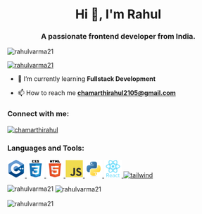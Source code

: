 <h1 align="center">Hi 👋, I'm Rahul</h1>
<h3 align="center">A passionate frontend developer from India.</h3>

<p align="left"> <img src="https://komarev.com/ghpvc/?username=rahulvarma21&label=Profile%20views&color=0e75b6&style=flat" alt="rahulvarma21" /> </p>

<p align="left"> <a href="https://github.com/ryo-ma/github-profile-trophy"><img src="https://github-profile-trophy.vercel.app/?username=rahulvarma21" alt="rahulvarma21" /></a> </p>

- 🌱 I’m currently learning **Fullstack Development**

- 📫 How to reach me **chamarthirahul2105@gmail.com**

<h3 align="left">Connect with me:</h3>
<p align="left">
<a href="https://instagram.com/chamarthirahul" target="blank"><img align="center" src="https://raw.githubusercontent.com/rahuldkjain/github-profile-readme-generator/master/src/images/icons/Social/instagram.svg" alt="chamarthirahul" height="30" width="40" /></a>
</p>

<h3 align="left">Languages and Tools:</h3>
<p align="left"> <a href="https://www.w3schools.com/cpp/" target="_blank" rel="noreferrer"> <img src="https://raw.githubusercontent.com/devicons/devicon/master/icons/cplusplus/cplusplus-original.svg" alt="cplusplus" width="40" height="40"/> </a> <a href="https://www.w3schools.com/css/" target="_blank" rel="noreferrer"> <img src="https://raw.githubusercontent.com/devicons/devicon/master/icons/css3/css3-original-wordmark.svg" alt="css3" width="40" height="40"/> </a> <a href="https://www.w3.org/html/" target="_blank" rel="noreferrer"> <img src="https://raw.githubusercontent.com/devicons/devicon/master/icons/html5/html5-original-wordmark.svg" alt="html5" width="40" height="40"/> </a> <a href="https://developer.mozilla.org/en-US/docs/Web/JavaScript" target="_blank" rel="noreferrer"> <img src="https://raw.githubusercontent.com/devicons/devicon/master/icons/javascript/javascript-original.svg" alt="javascript" width="40" height="40"/> </a> <a href="https://www.python.org" target="_blank" rel="noreferrer"> <img src="https://raw.githubusercontent.com/devicons/devicon/master/icons/python/python-original.svg" alt="python" width="40" height="40"/> </a> <a href="https://reactjs.org/" target="_blank" rel="noreferrer"> <img src="https://raw.githubusercontent.com/devicons/devicon/master/icons/react/react-original-wordmark.svg" alt="react" width="40" height="40"/> </a> <a href="https://tailwindcss.com/" target="_blank" rel="noreferrer"> <img src="https://www.vectorlogo.zone/logos/tailwindcss/tailwindcss-icon.svg" alt="tailwind" width="40" height="40"/> </a> </p>

<p><img align="left" src="https://github-readme-stats.vercel.app/api/top-langs?username=rahulvarma21&show_icons=true&locale=en&layout=compact" alt="rahulvarma21" /></p>

<p>&nbsp;<img align="center" src="https://github-readme-stats.vercel.app/api?username=rahulvarma21&show_icons=true&locale=en" alt="rahulvarma21" /></p>

<p><img align="center" src="https://github-readme-streak-stats.herokuapp.com/?user=rahulvarma21&" alt="rahulvarma21" /></p>
